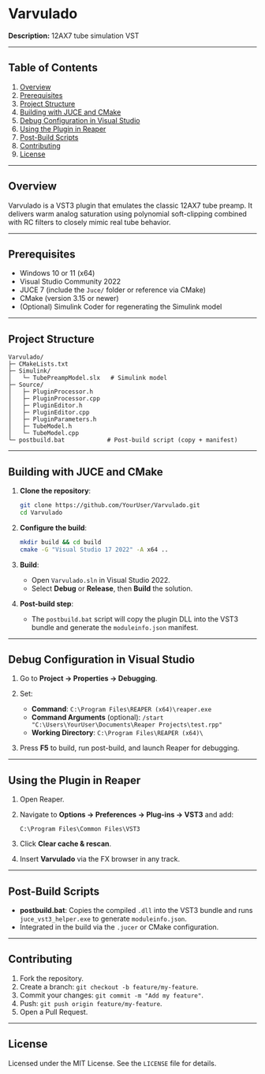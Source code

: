 # Varvulado

**Description:**
12AX7 tube simulation VST

---

## Table of Contents

1. [Overview](#overview)
2. [Prerequisites](#prerequisites)
3. [Project Structure](#project-structure)
4. [Building with JUCE and CMake](#building-with-juce-and-cmake)
5. [Debug Configuration in Visual Studio](#debug-configuration-in-visual-studio)
6. [Using the Plugin in Reaper](#using-the-plugin-in-reaper)
7. [Post-Build Scripts](#post-build-scripts)
8. [Contributing](#contributing)
9. [License](#license)

---

## Overview

Varvulado is a VST3 plugin that emulates the classic 12AX7 tube preamp. It delivers warm analog saturation using polynomial soft-clipping combined with RC filters to closely mimic real tube behavior.

---

## Prerequisites

* Windows 10 or 11 (x64)
* Visual Studio Community 2022
* JUCE 7 (include the `Juce/` folder or reference via CMake)
* CMake (version 3.15 or newer)
* (Optional) Simulink Coder for regenerating the Simulink model

---

## Project Structure

```
Varvulado/
├─ CMakeLists.txt
├─ Simulink/
│   └─ TubePreampModel.slx   # Simulink model
├─ Source/
│   ├─ PluginProcessor.h
│   ├─ PluginProcessor.cpp
│   ├─ PluginEditor.h
│   ├─ PluginEditor.cpp
│   ├─ PluginParameters.h
│   ├─ TubeModel.h
│   └─ TubeModel.cpp
└─ postbuild.bat            # Post-build script (copy + manifest)
```

---

## Building with JUCE and CMake

1. **Clone the repository**:

   ```bash
   git clone https://github.com/YourUser/Varvulado.git
   cd Varvulado
   ```
2. **Configure the build**:

   ```bash
   mkdir build && cd build
   cmake -G "Visual Studio 17 2022" -A x64 ..
   ```
3. **Build**:

   * Open `Varvulado.sln` in Visual Studio 2022.
   * Select **Debug** or **Release**, then **Build** the solution.
4. **Post-build step**:

   * The `postbuild.bat` script will copy the plugin DLL into the VST3 bundle and generate the `moduleinfo.json` manifest.

---

## Debug Configuration in Visual Studio

1. Go to **Project → Properties → Debugging**.
2. Set:

   * **Command**: `C:\Program Files\REAPER (x64)\reaper.exe`
   * **Command Arguments** (optional):
     `/start "C:\Users\YourUser\Documents\Reaper Projects\test.rpp"`
   * **Working Directory**: `C:\Program Files\REAPER (x64)\`
3. Press **F5** to build, run post-build, and launch Reaper for debugging.

---

## Using the Plugin in Reaper

1. Open Reaper.
2. Navigate to **Options → Preferences → Plug-ins → VST3** and add:

   ```
   C:\Program Files\Common Files\VST3
   ```
3. Click **Clear cache & rescan**.
4. Insert **Varvulado** via the FX browser in any track.

---

## Post-Build Scripts

* **postbuild.bat**: Copies the compiled `.dll` into the VST3 bundle and runs `juce_vst3_helper.exe` to generate `moduleinfo.json`.
* Integrated in the build via the `.jucer` or CMake configuration.

---

## Contributing

1. Fork the repository.
2. Create a branch: `git checkout -b feature/my-feature`.
3. Commit your changes: `git commit -m "Add my feature"`.
4. Push: `git push origin feature/my-feature`.
5. Open a Pull Request.

---

## License

Licensed under the MIT License. See the `LICENSE` file for details.
